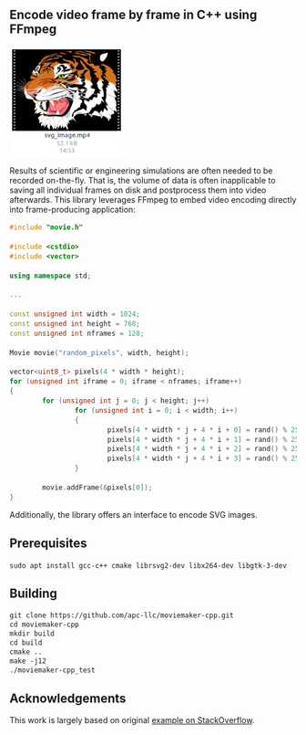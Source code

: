 ## Encode video frame by frame in C++ using FFmpeg

<img src="screenshot.png" width="200"/>

Results of scientific or engineering simulations are often needed to be recorded on-the-fly. That is, the volume of data is often inapplicable to saving all individual frames on disk and postprocess them into video afterwards. This library leverages FFmpeg to embed video encoding directly into frame-producing application:

```cpp
#include "movie.h"

#include <cstdio>
#include <vector>

using namespace std;

...

const unsigned int width = 1024;
const unsigned int height = 768;
const unsigned int nframes = 128;

Movie movie("random_pixels", width, height);

vector<uint8_t> pixels(4 * width * height);
for (unsigned int iframe = 0; iframe < nframes; iframe++)
{
        for (unsigned int j = 0; j < height; j++)
                for (unsigned int i = 0; i < width; i++)
                {
                        pixels[4 * width * j + 4 * i + 0] = rand() % 256;
                        pixels[4 * width * j + 4 * i + 1] = rand() % 256;
                        pixels[4 * width * j + 4 * i + 2] = rand() % 256;
                        pixels[4 * width * j + 4 * i + 3] = rand() % 256;
                }

        movie.addFrame(&pixels[0]);
}
```

Additionally, the library offers an interface to encode SVG images.

## Prerequisites

```
sudo apt install gcc-c++ cmake librsvg2-dev libx264-dev libgtk-3-dev
```

## Building

```
git clone https://github.com/apc-llc/moviemaker-cpp.git
cd moviemaker-cpp
mkdir build
cd build
cmake ..
make -j12
./moviemaker-cpp_test
```

## Acknowledgements

This work is largely based on original [example on StackOverflow](https://stackoverflow.com/questions/34511312/how-to-encode-a-video-from-several-images-generated-in-a-c-program-without-wri).
